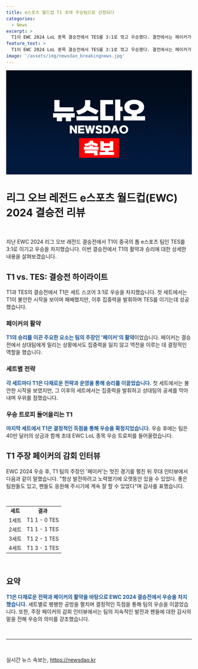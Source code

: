 ```yaml
---
title: e스포츠 월드컵 T1 초대 우승팀으로 선정되다
categories:
  - News
excerpt: >
  T1이 EWC 2024 LoL 종목 결승전에서 TES를 3:1로 꺾고 우승했다. 결전에서는 페이커가 뛰어난 활약을 펼치며 팀을 이끌었고, 40만 달러의 상금과 우승 트로피를 획득했다. 페이커는 인터뷰에서 항상 발전하려고 노력했기에 오랫동안 있을 수 있었다며 팬과 팀원에게 감사를 표했다. T1의 역대급 경기력이 돋보이는 결승전을 요약했다.
feature_text: >
  T1이 EWC 2024 LoL 종목 결승전에서 TES를 3:1로 꺾고 우승했다. 결전에서는 페이커가 뛰어난 활약을 펼치며 팀을 이끌었고, 40만 달러의 상금과 우승 트로피를 획득했다. 페이커는 인터뷰에서 항상 발전하려고 노력했기에 오랫동안 있을 수 있었다며 팬과 팀원에게 감사를 표했다. T1의 역대급 경기력이 돋보이는 결승전을 요약했다.
image: '/assets/img/newsdao_breakingnews.jpg'
---
```


<p><img src="/assets/img/newsdao_breakingnews.jpg" alt="cryptoinkorea 속보" /></p>

<h1>리그 오브 레전드 e스포츠 월드컵(EWC) 2024 결승전 리뷰</h1>

<p data-ke-size="size16">&nbsp;</p>

<p>지난 EWC 2024 리그 오브 레전드 결승전에서 T1이 중국의 톱 e스포츠 팀인 TES를 3:1로 이기고 우승을 차지했습니다. 이번 결승전에서 T1의 활약과 승리에 대한 상세한 내용을 살펴보겠습니다.</p>

<h2 data-ke-size="size26">T1 vs. TES: 결승전 하이라이트</h2>

<p>T1과 TES의 결승전에서 T1은 세트 스코어 3:1로 우승을 차지했습니다. 첫 세트에서는 T1이 불안한 시작을 보이며 패배했지만, 이후 집중력을 발휘하며 TES를 이기는데 성공했습니다.</p>

<h3>페이커의 활약</h3>

<p><b><span style="color: #1a5490;">T1의 승리를 이끈 주요한 요소는 팀의 주장인 '페이커'의 활약</span></b>이었습니다. 페이커는 결승전에서 상대팀에게 밀리는 상황에서도 집중력을 잃지 않고 역전을 이루는 데 결정적인 역할을 했습니다.</p>

<h3>세트별 전략</h3>

<p><b><span style="color: #1a5490;">각 세트마다 T1은 다채로운 전략과 운영을 통해 승리를 이끌었습니다.</span></b> 첫 세트에서는 불안한 시작을 보였지만, 그 이후의 세트에서는 집중력을 발휘하고 상대팀의 공세를 막아내며 우위를 점했습니다.</p>

<h3>우승 트로피 들어올리는 T1</h3>

<p><b><span style="color: #1a5490;">마지막 세트에서 T1은 결정적인 득점을 통해 우승을 확정지었습니다.</span></b> 우승 후에는 팀은 40만 달러의 상금과 함께 초대 EWC LoL 종목 우승 트로피를 들어올렸습니다.</p>

<h2 data-ke-size="size26">T1 주장 페이커의 감회 인터뷰</h2>

<p>EWC 2024 우승 후, T1 팀의 주장인 '페이커'는 멋진 경기를 펼친 뒤 무대 인터뷰에서 다음과 같이 말했습니다. "항상 발전하려고 노력했기에 오랫동안 있을 수 있었다. 좋은 팀원들도 있고, 팬들도 응원해 주시기에 계속 잘 할 수 있었다"며 감사를 표했습니다.</p>

<p data-ke-size="size16">&nbsp;</p>

<table>
<tbody>
<tr>
<td style="text-align: center; height: 17px;"><b>세트</b></td>
<td style="text-align: center; height: 17px;"><b>결과</b></td>
</tr>
<tr>
<td style="text-align: center; height: 17px;">1세트</td>
<td style="text-align: center; height: 17px;">T1 1 - 0 TES</td>
</tr>
<tr>
<td style="text-align: center; height: 17px;">2세트</td>
<td style="text-align: center; height: 17px;">T1 1 - 1 TES</td>
</tr>
<tr>
<td style="text-align: center; height: 17px;">3세트</td>
<td style="text-align: center; height: 17px;">T1 2 - 1 TES</td>
</tr>
<tr>
<td style="text-align: center; height: 17px;">4세트</td>
<td style="text-align: center; height: 17px;">T1 3 - 1 TES</td>
</tr>
</tbody>
</table>

<p data-ke-size="size16">&nbsp;</p>

<h2 data-ke-size="size26">요약</h2>

<p><b><span style="color: #1a5490;">T1은 다채로운 전략과 페이커의 활약을 바탕으로 EWC 2024 결승전에서 우승을 차지했습니다.</span></b> 세트별로 팽팽한 공방을 펼치며 결정적인 득점을 통해 팀의 우승을 이끌었습니다. 또한, 주장 페이커의 감회 인터뷰에서는 팀의 지속적인 발전과 팬들에 대한 감사의 말을 전해 우승의 의미를 강조했습니다.</p>

<p data-ke-size="size16">&nbsp;</p>

<hr>

<p data-ke-size="size16">&nbsp;</p>
실시간 뉴스 속보는, <a href="https://newsdao.kr" rel="dofollow">https://newsdao.kr</a>


